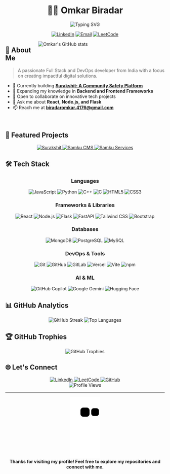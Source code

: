 # <div align="center">👨‍💻 Omkar Biradar</div>

<div align="center">
  <img src="https://readme-typing-svg.herokuapp.com?font=Fira+Code&size=25&duration=3000&pause=1000&color=0366D6&center=true&vCenter=true&random=false&width=600&lines=Full+Stack+Developer;DevOps+Enthusiast;Community+Builder;Continuous+Learner" alt="Typing SVG" />
</div>

<p align="center">
  <a href="https://www.linkedin.com/in/omkar-biradar-457725245"><img src="https://img.shields.io/badge/LinkedIn-Connect-0077B5?style=for-the-badge&logo=linkedin&logoColor=white" alt="LinkedIn" /></a>
  <a href="mailto:biradaromkar.4176@gmail.com"><img src="https://img.shields.io/badge/Email-Contact-D14836?style=for-the-badge&logo=gmail&logoColor=white" alt="Email" /></a>
  <a href="https://leetcode.com/u/Omkar_0212/"><img src="https://img.shields.io/badge/LeetCode-Profile-FFA116?style=for-the-badge&logo=leetcode&logoColor=white" alt="LeetCode" /></a>
</p>

<img align="right" width="400" src="https://github-readme-stats.vercel.app/api?username=dev-omkarbiradar&show_icons=true&theme=transparent&hide_border=true&rank_icon=github" alt="Omkar's GitHub stats" />

## 📌 About Me

> A passionate Full Stack and DevOps developer from India with a focus on creating impactful digital solutions.

- 🔭 Currently building **[Surakshit: A Community Safety Platform](https://surakshit-three.vercel.app/)**
- 🌱 Expanding my knowledge in **Backend and Frontend Frameworks**
- 💼 Open to collaborate on innovative tech projects
- 💬 Ask me about **React, Node.js, and Flask**
- 📫 Reach me at **biradaromkar.4176@gmail.com**

<br clear="right"/>

## 🚀 Featured Projects

<div align="center">
  <a href="https://surakshit-three.vercel.app/">
    <img src="https://img.shields.io/badge/Surakshit-Community_Safety_Platform-1f425f?style=for-the-badge" alt="Surakshit" />
  </a>
  <a href="https://samku-cms.vercel.app">
    <img src="https://img.shields.io/badge/Samku_CMS-EV_Charging_Stations-1f425f?style=for-the-badge" alt="Samku CMS" />
  </a>
  <a href="https://samkueservices.com">
    <img src="https://img.shields.io/badge/Samku_Services-Vehicle_Service_Platform-1f425f?style=for-the-badge" alt="Samku Services" />
  </a>
</div>

## 🛠️ Tech Stack

<div align="center">

### Languages
![JavaScript](https://img.shields.io/badge/JavaScript-F7DF1E?style=for-the-badge&logo=javascript&logoColor=black)
![Python](https://img.shields.io/badge/Python-3776AB?style=for-the-badge&logo=python&logoColor=white)
![C++](https://img.shields.io/badge/C++-00599C?style=for-the-badge&logo=cplusplus&logoColor=white)
![C](https://img.shields.io/badge/C-00599C?style=for-the-badge&logo=c&logoColor=white)
![HTML5](https://img.shields.io/badge/HTML5-E34F26?style=for-the-badge&logo=html5&logoColor=white)
![CSS3](https://img.shields.io/badge/CSS3-1572B6?style=for-the-badge&logo=css3&logoColor=white)

### Frameworks & Libraries
![React](https://img.shields.io/badge/React-61DAFB?style=for-the-badge&logo=react&logoColor=black)
![Node.js](https://img.shields.io/badge/Node.js-339933?style=for-the-badge&logo=nodedotjs&logoColor=white)
![Flask](https://img.shields.io/badge/Flask-000000?style=for-the-badge&logo=flask&logoColor=white)
![FastAPI](https://img.shields.io/badge/FastAPI-009688?style=for-the-badge&logo=fastapi&logoColor=white)
![Tailwind CSS](https://img.shields.io/badge/Tailwind_CSS-38B2AC?style=for-the-badge&logo=tailwind-css&logoColor=white)
![Bootstrap](https://img.shields.io/badge/Bootstrap-7952B3?style=for-the-badge&logo=bootstrap&logoColor=white)

### Databases
![MongoDB](https://img.shields.io/badge/MongoDB-47A248?style=for-the-badge&logo=mongodb&logoColor=white)
![PostgreSQL](https://img.shields.io/badge/PostgreSQL-316192?style=for-the-badge&logo=postgresql&logoColor=white)
![MySQL](https://img.shields.io/badge/MySQL-4479A1?style=for-the-badge&logo=mysql&logoColor=white)

### DevOps & Tools
![Git](https://img.shields.io/badge/Git-F05032?style=for-the-badge&logo=git&logoColor=white)
![GitHub](https://img.shields.io/badge/GitHub-181717?style=for-the-badge&logo=github&logoColor=white)
![GitLab](https://img.shields.io/badge/GitLab-FC6D26?style=for-the-badge&logo=gitlab&logoColor=white)
![Vercel](https://img.shields.io/badge/Vercel-000000?style=for-the-badge&logo=vercel&logoColor=white)
![Vite](https://img.shields.io/badge/Vite-646CFF?style=for-the-badge&logo=vite&logoColor=white)
![npm](https://img.shields.io/badge/npm-CB3837?style=for-the-badge&logo=npm&logoColor=white)

### AI & ML
![GitHub Copilot](https://img.shields.io/badge/GitHub_Copilot-000000?style=for-the-badge&logo=githubcopilot&logoColor=white)
![Google Gemini](https://img.shields.io/badge/Google_Gemini-886FBF?style=for-the-badge&logo=googlegemini&logoColor=white)
![Hugging Face](https://img.shields.io/badge/Hugging_Face-FFD21E?style=for-the-badge&logo=huggingface&logoColor=black)

</div>

## 📊 GitHub Analytics

<div align="center">
  <img src="https://github-readme-streak-stats.herokuapp.com/?user=dev-omkarbiradar&theme=transparent&hide_border=true" width="49%" alt="GitHub Streak" />
  <img src="https://github-readme-stats.vercel.app/api/top-langs/?username=dev-omkarbiradar&layout=compact&theme=transparent&hide_border=true" width="49%" alt="Top Languages" />
</div>

## 🏆 GitHub Trophies

<div align="center">
  <img src="https://github-profile-trophy.vercel.app/?username=dev-omkarbiradar&theme=flat&column=7&margin-w=15&margin-h=15" alt="GitHub Trophies" />
</div>

## 🌐 Let's Connect

<div align="center">
  <a href="https://www.linkedin.com/in/omkar-biradar-457725245">
    <img src="https://img.shields.io/badge/LinkedIn-0077B5?style=for-the-badge&logo=linkedin&logoColor=white" alt="LinkedIn" />
  </a>
  <a href="https://leetcode.com/u/Omkar_0212/">
    <img src="https://img.shields.io/badge/LeetCode-FFA116?style=for-the-badge&logo=leetcode&logoColor=white" alt="LeetCode" />
  </a>
  <a href="https://github.com/dev-omkarbiradar">
    <img src="https://img.shields.io/badge/GitHub-100000?style=for-the-badge&logo=github&logoColor=white" alt="GitHub" />
  </a>
</div>

<div align="center">
  <img src="https://komarev.com/ghpvc/?username=dev-omkarbiradar&style=for-the-badge&color=0e75b6" alt="Profile Views" />
</div>

---

<div align="center">
  <img src="https://raw.githubusercontent.com/rafaballerini/rafaballerini/output/github-contribution-grid-snake.svg" alt="Snake animation" />
</div>

<!-- Footer -->
<div align="center">
  <b>Thanks for visiting my profile! Feel free to explore my repositories and connect with me.</b>
</div>
